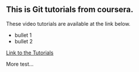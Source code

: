 ## This is Git tutorials from coursera.

These video tutorials are available at the link below.

+ bullet 1
+ bullet 2

[Link to the Tutorials](https://www.youtube.com/watch?v=ruieT3Nkg2M&list=PL5-da3qGB5IBLMp7LtN8Nc3Efd4hJq0kD&index=8)

More test...